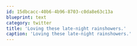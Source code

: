 ```yaml
---
id: 15dbcacc-40b6-4b96-8703-c0da8e63c13a
blueprint: text
category: twitter
title: 'Loving these late-night rainshowers.'
caption: 'Loving these late-night rainshowers.'
---
```

